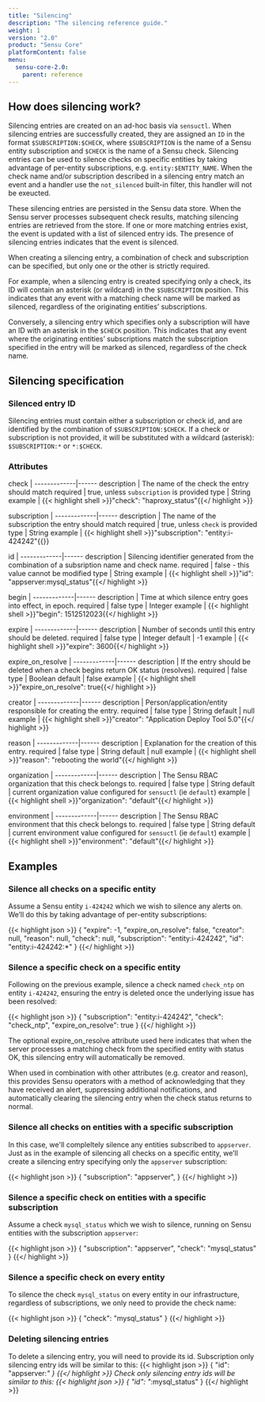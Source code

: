 ```yaml
---
title: "Silencing"
description: "The silencing reference guide."
weight: 1
version: "2.0"
product: "Sensu Core"
platformContent: false
menu:
  sensu-core-2.0:
    parent: reference
---
```


## How does silencing work?
Silencing entries are created on an ad-hoc basis via `sensuctl`. When silencing
entries are successfully created, they are assigned an `ID` in the format
`$SUBSCRIPTION:$CHECK`, where `$SUBSCRIPTION` is the name of a Sensu entity
subscription and `$CHECK` is the name of a Sensu check. Silencing entries can be
used to silence checks on specific entities by taking advantage of per-entity
subscriptions, e.g. `entity:$ENTITY_NAME`. When the check name and/or
subscription described in a silencing entry match an event and a handler use the
`not_silenced` built-in filter, this handler will not be exeucted.

These silencing entries are persisted in the Sensu data store. When the Sensu
server processes subsequent check results, matching silencing entries are
retrieved from the store. If one or more matching entries exist, the event is
updated with a list of silenced entry ids. The presence of silencing entries
indicates that the event is silenced.

When creating a silencing entry, a combination of check and subscription can be
specified, but only one or the other is strictly required.

For example, when a silencing entry is created specifying only a check, its ID
will contain an asterisk (or wildcard) in the `$SUBSCRIPTION` position. This
indicates that any event with a matching check name will be marked as silenced,
regardless of the originating entities’ subscriptions.

Conversely, a silencing entry which specifies only a subscription will have an
ID with an asterisk in the `$CHECK` position. This indicates that any event
where the originating entities’ subscriptions match the subscription specified
in the entry will be marked as silenced, regardless of the check name.

## Silencing specification

### Silenced entry ID 
Silencing entries must contain either a subscription or check id, and are
identified by the combination of `$SUBSCRIPTION:$CHECK`. If a check or
subscription is not provided, it will be substituted with a wildcard (asterisk):
`$SUBSCRIPTION:*` or `*:$CHECK`.

### Attributes
check        | 
-------------|------ 
description  | The name of the check the entry should match 
required     | true, unless `subscription` is provided
type         | String
example      | {{< highlight shell >}}"check": "haproxy_status"{{</ highlight >}}


subscription | 
-------------|------ 
description  | The name of the subscription the entry should match 
required     | true, unless `check` is provided
type         | String
example      | {{< highlight shell >}}"subscription": "entity:i-424242"{{</highlight>}}

id           | 
-------------|------ 
description  | Silencing identifier generated from the combination of a subsription name and check name. 
required     | false - this value cannot be modified 
type         | String
example      | {{< highlight shell >}}"id": "appserver:mysql_status"{{</ highlight >}}

begin        | 
-------------|------ 
description  | Time at which silence entry goes into effect, in epoch. 
required     | false 
type         | Integer 
example      | {{< highlight shell >}}"begin": 1512512023{{</ highlight >}}

expire       | 
-------------|------ 
description  | Number of seconds until this entry should be deleted. 
required     | false 
type         | Integer 
default      | -1
example      | {{< highlight shell >}}"expire": 3600{{</ highlight >}}

expire_on_resolve       | 
-------------|------ 
description  | If the entry should be deleted when a check begins return OK status (resolves). 
required     | false 
type         | Boolean 
default      | false 
example      | {{< highlight shell >}}"expire_on_resolve": true{{</ highlight >}}


creator      | 
-------------|------ 
description  | Person/application/entity responsible for creating the entry. 
required     | false 
type         | String 
default      | null 
example      | {{< highlight shell >}}"creator": "Application Deploy Tool 5.0"{{</ highlight >}}

reason       | 
-------------|------ 
description  | Explanation for the creation of this entry.
required     | false 
type         | String 
default      | null 
example      | {{< highlight shell >}}"reason": "rebooting the world"{{</ highlight >}}

organization | 
-------------|------ 
description  | The Sensu RBAC organization that this check belongs to.
required     | false 
type         | String 
default      | current organization value configured for `sensuctl` (ie `default`) 
example      | {{< highlight shell >}}"organization": "default"{{</ highlight >}}

environment  | 
-------------|------ 
description  | The Sensu RBAC environment that this check belongs to.
required     | false 
type         | String 
default      | current environment value configured for `sensuctl` (ie `default`) 
example      | {{< highlight shell >}}"environment": "default"{{</ highlight >}}

## Examples

### Silence all checks on a specific entity 
Assume a Sensu entity `i-424242` which we wish to silence any alerts on. We’ll
do this by taking advantage of per-entity subscriptions:

{{< highlight json >}}
{
  "expire": -1,
  "expire_on_resolve": false,
  "creator": null,
  "reason": null,
  "check": null,
  "subscription": "entity:i-424242",
  "id": "entity:i-424242:*"
}
{{</ highlight >}}

### Silence a specific check on a specific entity
Following on the previous example, silence a check named `check_ntp` on entity
`i-424242`, ensuring the entry is deleted once the underlying issue has been
resolved:

{{< highlight json >}}
{
  "subscription": "entity:i-424242", 
  "check": "check_ntp", 
  "expire_on_resolve": true 
}
{{</ highlight >}}

The optional expire_on_resolve attribute used here indicates that when the
server processes a matching check from the specified entity with status OK, this
silencing entry will automatically be removed.

When used in combination with other attributes (e.g. creator and reason), this
provides Sensu operators with a method of acknowledging that they have received
an alert, suppressing additional notifications, and automatically clearing the
silencing entry when the check status returns to normal.

### Silence all checks on entities with a specific subscription
In this case, we'll compleltely silence any entities subscribed to `appserver`.
Just as in the example of silencing all checks on a specific entity, we’ll
create a silencing entry specifying only the `appserver` subscription:

{{< highlight json >}}
{
  "subscription": "appserver", 
}
{{</ highlight >}}

### Silence a specific check on entities with a specific subscription
Assume a check `mysql_status` which we wish to silence, running on Sensu
entities with the subscription `appserver`:

{{< highlight json >}}
{
  "subscription": "appserver", 
  "check": "mysql_status"
}
{{</ highlight >}}

### Silence a specific check on every entity
To silence the check `mysql_status` on every entity in our infrastructure,
regardless of subscriptions, we only need to provide the check name:

{{< highlight json >}}
{
  "check": "mysql_status"
}
{{</ highlight >}}

### Deleting silencing entries
To delete a silencing entry, you will need to provide its id. Subscription only
silencing entry ids will be similar to this:
{{< highlight json >}}
{
  "id": "appserver:*"
}
{{</ highlight >}}
Check only silencing entry ids will be similar to this:
{{< highlight json >}}
{
  "id": "*:mysql_status"
}
{{</ highlight >}}
